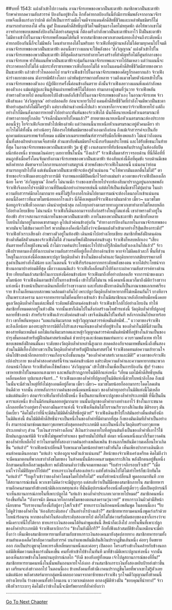##บทที่ 1543: แฝงตัวเข้าไปกวาดค้น
อาณาจักรเทพของพวกฝืนชะตาฟ้า สมาชิกพวกฝืนชะตาฟ้ารักษาค่ายกลความลับสวรรค์ ป้องกันอยู่ข้างใน
อีกทั้งค่ายกลป้องกันนี้ยังมีการเพิ่มพลังจากอาณาจักรเทพจึงแข็งแกร่งกว่าปกติ ต่อให้เป็นการร่วมมือโจมตีจากแดนศักดิ์สิทธิ์ชีวิตและเหล่าพันธมิตรก็ไม่สามารถทำลายลงได้
ครืน ตูม!
ฝั่งแดนศักดิ์สิทธิ์บุกชีวิตโจมตีรุนแรงโดยไม่หยุดพัก
ต่อให้พวกเขาไม่อาจทำลายขอบเขตพลังป้องกันได้อย่างสมบูรณ์ ก็ต้องตรึงกำลังพวกฝืนชะตาฟ้าเอาไว้
ฝั่งฝืนชะตาฟ้าไม่มีทางเข้าไปในอาณาจักรเทพทั้งหมดได้ทันที หากสมาชิกของพวกเขาลดน้อยลงไปจนถึงระดับหนึ่ง ค่ายกลป้องกันนี้ก็จะไม่มีพลัง โดนทำลายลงได้ในพริบตา
จ้าวเฟิงที่อยู่ด้านหลังไม่ได้ตามทุกคนไปโจมตีอาณาจักรเทพของพวกฝืนชะตาฟ้า
ตอนนี้เขาวางแผนจะใช้พลังของ ‘ส่งวิญญาณ’ แฝงตัวเข้าไปในอาณาจักรเทพของพวกฝืนชะตาฟ้า ดีที่สุดคือสามารถทำลายโครงสร้างที่สำคัญหรือไม่ก็ศูนย์กลางของอาณาจักรเทพ ทำให้แผนที่พวกฝืนชะตาฟ้าจะคุ้มกันอาณาจักรเทพและจากไปล้มเหลว
แต่ว่าแผนนี้จะประกาศออกไปไม่ได้ แม้กระทั่งราชาเทพหวาเฟิงก็บอกไม่ได้
หากในแดนศักดิ์สิทธิ์ชีวิตมีสายของพวกฝืนชะตาฟ้า แล้วข่าวรั่วไหลออกไป ยามจ้าวเฟิงเข้าไปในอาณาจักรเทพของศัตรูก็รอดยากแล้ว
จ้าวเฟิงนำร่างแยกของตน มังกรทมิฬล้างโลกา เผ่าพันธุ์บรรพกาลทั้งหลาย รวมถึงแมวขโมยตัวน้อยเข้าไปในอาณาจักรเทพของตัวเอง
ปฏิบัติการครั้งนี้ค่อนข้างอันตราย ดังนั้นจ้าวเฟิงเลยวางแผนพึ่งแค่กำลังพลของตัวเอง แม้แต่มู่กู่และซินอู๋เหินเผ่าเทพยักษ์ก็ไม่ได้บอก
ท่ามกลางฝูงชนที่วุ่นวาย จ้าวเฟิงพลันอำพรางตัวหายไป ตอนที่ถอยไปถึงข้างหลังก็เข้าไปในอาณาจักรเทพของตัวเอง
ในอาณาจักรเทพ จ้าวเฟิงสำแดง ‘ส่งวิญญาณ’ อย่างปลอดภัย ก่อนจะหายวับไป
แดนศักดิ์สิทธิ์ชีวิตที่กำลังโจมตีพวกฝืนชะตาฟ้าอย่างสุดกำลังไม่มีใครรู้ตัว แต่บางทีผ่านช่วงหนึ่งไปแล้ว พวกเขาก็อาจจะพบว่าจ้าวเฟิงหายไป
แต่ถึงอย่างไรก็มีคนสังเกตการหายตัวไปอย่างกะทันหันของจ้าวเฟิงได้ นั่นก็คือนายเหนือหัวเนตรมรณะที่อำพรางกายอยู่ไกลลิบ
“เจ้าเด็กนั่นหายไปไหนแล้ว?”
สายตาของนายเหนือหัวเนตรมรณะส่องประกาย
ตอนนี้จู่ๆ ไยจ้าวเฟิงจึงหายตัวไปเพียงลำพัง
แต่ว่าตอนนี้นายเหนือหัวเนตรมรณะอยู่ตัวคนเดียว ทำอะไรไม่ได้ทั้งนั้น อย่างน้อยๆ ก็ต้องรอให้พันธมิตรของตัวเองมาถึงก่อน
ถึงแม้เจ้าสวรรค์จะเป็นภัยคุกคามต่อเนตรเทพเจ้าทั้งหมด แต่มีพวกเนตรเทพทัณฑ์สวรรค์รับมือก็เพียงพอแล้ว ไม่แน่ว่าถึงตอนนั้นทั้งสองฝ่ายต่างบาดเจ็บสาหัส ส่วนเขากับพันธมิตรก็จะนั่งรอรับผลประโยชน์ และได้รับชัยชนะในท้ายที่สุด
ในอาณาจักรเทพของพวกฝืนชะตาฟ้า
วู้ม ฟู่ ฟู่!
เงาแสงมายาที่ทับซ้อนพลันปรากฏในห้องลับปิดผนึกห้องหนึ่ง ชายผมเงินค่อยๆ เผยกายขึ้นในนั้น
“ถึงแล้ว!”
จ้าวเฟิงลืมตาสำรวจรอบด้าน
ที่นี่ก็คือที่ที่ตนถูกขังเมื่อครั้งโดนจับมายังอาณาจักรเทพของพวกฝืนชะตาฟ้า
ห้องลับแห่งนี้คือที่คุมขัง รอบด้านมีเขตพลังค่ายกล ตัดขาดจากโลกภายนอกอย่างสมบูรณ์ ด้วยพลังของจ้าวเฟิงในตอนนี้ แน่นอนว่าย่อมสามารถบุกฝ่าไปได้ แต่เช่นนั้นพวกฝืนชะตาฟ้าจะต้องรู้ตัวแน่นอน
“จะให้พวกมันแตกตื่นไม่ได้!”
ตาซ้ายของจ้าวเฟิงมองทะลุปราการมิติ จำภาพนอกมิติปิดผนึกไว้อย่างแม่นยำ
ดวงตาของจ้าวเฟิงปิดลงเล็กน้อย โคจร ‘ส่งวิญญาณ’ อีกครั้ง
ไม่นานนัก ร่างของเขาก็หายไปจากห้องลับมาปรากฏอยู่นอกเขตพลัง
จ้าวเฟิงจึงออกไปจากมิติวกวนที่ปิดผนึกอย่างง่ายดายเช่นนี้
แต่ต่อให้เป็นเช่นนี้เขาก็ไม่บุ่มบ่าม ในเผ่าความลับสวรรค์มีกลไกมากมาย คนที่ไม่รู้เรื่องกลไกเดินไปตามอารมณ์จะต้องโดนกลไกเข้าแน่นอน
ตอนนี้ถึงคราวที่แมวขโมยน้อยออกโรงแล้ว นี่ก็คือเหตุผลที่จ้าวเฟิงเอามันมาด้วย
เมี้ยว~
แมวขโมยน้อยถูกจ้าวเฟิงหิ้วออกมา เดินนำอยู่หน้าสุด
กลไกทุกอย่างตามรายทางถูกพวกเขาทำลายไม่ก็หลบหลีกไปอย่างเงียบเชียบ
ไม่นานนัก จ้าวเฟิงก็เดินออกมาจากสิ่งก่อสร้างใหญ่โตแห่งนี้
เขาอำพรางตัวอยู่ในท้องฟ้า สำรวจสถานการณ์ภายในของพวกฝืนชะตาฟ้า
ภายในของพวกฝืนชะตาฟ้า สมาชิกทั้งหลายโบยบินไปมาอยู่ในยอดเขาสามลูก ดูไปแล้วค่อนข้างยุ่งกัน
“ท่าทางการป้องกันภายในอาณาจักรเทพของพวกมันจะไม่เข้มงวดเท่าไหร่ พวกมันเองก็คงนึกไม่ถึงว่าจะมีคนแฝงตัวเข้ามาอย่างไร้สุ้มเสียงกระมัง!”
จ้าวเฟิงหัวเราะเสียงต่ำ อำพรางตัวอยู่ในท้องฟ้า เดินหน้าไปอย่างเงียบเชียบ
สมาชิกที่พลังฝึกตนค่อนข้างต่ำสัมผัสตัวตนของจ้าวเฟิงไม่ได้ ส่วนคนที่พลังฝึกตนค่อนข้างสูง จ้าวเฟิงก็หลบหลีกเอง
“เสี่ยงอันตรายครั้งใหญ่ถึงขนาดนี้ ถ้าไม่กวาดค้นประโยชน์อะไรไปบ้างก็รู้สึกผิดกับตัวเองเกินไปแล้ว!”
จ้าวเฟิงปรายตามองไปยังเกาะเผ่าความลับสวรรค์ที่อยู่เยื้องไปทางด้านซ้าย
หากจำไม่ผิดแล้วละก็ พื้นที่ส่วนใหญ่ในเกาะแห่งนี้คือเขตเพาะปลูกวัตถุดิบล้ำค่า ข้างในมีของล้ำค่าและวัตถุดิบหายากสมัยบรรพกาลที่สูงค่าเป็นอย่างยิ่งไม่น้อย
และในตอนนี้ จ้าวเฟิงรีบร้อนอยากยกระดับพลังของตน หากได้ประโยชน์จากข้างนอกมาบ้างย่อมดีที่สุด
เมื่อวางแผนดีแล้ว จ้าวเฟิงก็เคลื่อนตัวไปยังเกาะเผ่าความลับสวรรค์ทางด้านซ้าย
เทียบกันแล้วสมาชิกในเกาะแห่งนี้ค่อนข้างน้อย จ้าวเฟิงมาถึงที่อย่างปลอดภัย
จากการนำของแมวขโมยน้อย จ้าวเฟิงเดินตามเข้าไปในทางเข้าหนึ่ง
เข้าไปได้ไม่นาน หนึ่งคนหนึ่งแมวก็มาถึงมิติกว้างขวางแห่งหนึ่ง
ข้างหน้าเป็นทางเดินเหล็กที่กว้างขวางมาก และทั้งสองฝั่งทางเดินก็เป็นอาณาเขตเอกเทศเรียงราย ข้างในเลียนแบบสภาพแวดล้อมต่างกันไป เพาะปลูกวัตถุดิบล้ำค่าหายากที่ไม่เหมือนกันไว้
บางทีอาจเป็นเพราะสงคราม นอกจากทหารยามไม่กี่คนที่ทางเข้าแล้ว ข้างในมีสมาชิกแนวหลังอีกหยิบมือหนึ่งคอยดูแลวัตถุดิบล้ำค่าในแต่ละพื้นที่ ระดับพลังฝึกตนค่อนข้างต่ำ
จ้าวเฟิงเข้าใกล้ไปอย่างเงียบงัน ทำให้สมาชิกทั้งหมดตกอยู่ในห้วงฝัน
จากนั้นเขาก็เดินไปในสิ่งก่อสร้างมโหฬารแห่งนี้ วัตถุดิบล้ำค่าที่ปลูกอยู่หลายที่ข้างหน้า สำหรับจ้าวเฟิงแล้วระดับค่อนข้างต่ำ เขาจึงเมินมันไปในทันที
หลังจากเดินไปหลายร้อยก้าว เขาก็พลันหยุดลง
“ผลแก่นหิมะมรกต หญ้าวิญญาณสวรรค์เหมันต์ทมิฬ...”
แววตาของจ้าวเฟิงตะลึงเล็กน้อย มองทะลุปราการมิติกึ่งโปร่งแสงจนเห็นของล้ำค่าที่อยู่ข้างใน
ของล้ำค่าในมิตินี้ล้วนเป็นของสายหิมะเหมันต์ ผลไม้แก่นหิมะมรกตและหญ้าวิญญาณสวรรค์เหมันต์ทมิฬที่อยู่ข้างในล้วนเป็นของบำรุงชั้นยอดสำหรับผู้ฝึกฝนศาสตร์เหมันต์ ช่วยบำรุงและซ่อมแซมแท่นเทวะ ควบรวมพลังเทพ ทำให้ขอบเขตพลังฝึกตนมั่นคง
ระดับของวัตถุดิบล้ำค่าเหล่านี้สูงมาก สอดคล้องกับจอมเทพขั้นหนึ่งถึงขั้นสอง
ส่วนในมิติเยื้องไปทางขวาเป็นวัตถุดิบล้ำค่าสำหรับผู้ฝึกฝนศาสตร์ไฟ
จ้าวเฟิงอดทนต่อความเย้ายวนใจ เดินไปข้างหน้าอีกหลายก้าวจนเกือบจะถึงชั้นบนสุด
“ของล้ำค่าศาสตร์เวลาและมิติ!”
ดวงตาของจ้าวเฟิงเปล่งประกาย
ของล้ำค่าสองศาสตร์นี้จำนวนค่อนข้างน้อย แต่ระดับความล้ำค่าและความหายากชนะพวกก่อนหน้าไปมาก
จ้าวเฟิงยังคงใช้พลังของ ‘ส่งวิญญาณ’ เข้าไปข้างในเพื่อเป็นการป้องกัน
ฟุ่บ!
ร่างของเขาหายเข้าไปในหมอกแสงมายา และพลันปรากฏกายในมิติอีกแห่งหนึ่ง
“เยี่ยม ผลไม้ศักดิ์สิทธิ์บุหลันเคลื่อนคล้อย บุปผาแสงจันทร์...”
จ้าวเฟิงมองของล้ำค่าที่ปลูกอยู่ในมิติแห่งนี้ด้วยใบหน้าลิงโลด ถึงแม้ในนั้นจะมีส่วนใหญ่ที่ยังไม่สุกงอมดีอยู่ก็ตาม
เมี้ยว เมี้ยว~
แมวขโมยน้อยก็ออกมากระโดดโลดเต้นยินดีด้วย
จากนั้น ภายหลังการกวาดค้นของหนึ่งคนหนึ่งแมว ของล้ำค่าทุกอย่างในมิติแห่งนี้ไม่เหลือแม้แต่ต้นเดียว
ต่อมาจ้าวเฟิงก็มายังอีกฝั่งหนึ่ง ซึ่งเป็นสถานที่เพาะปลูกของล้ำค่าประเภทมิติ
ที่นี่เป็นผืนดาราแห่งหนึ่ง ข้างในมีก้อนหินลอยอยู่มากมาย บนนั้นปลูกของล้ำค่าบางอย่างเอาไว้
ข้างในเกาะขนาดเล็กลอยที่คว้างอยู่ตรงใจกลางผืนดาราแห่งนี้ จ้าวเฟิงเห็นต้นไม้โบราณเรียวบางสีเงินเข้ม มิติรอบๆ มันบิดเบี้ยว
“คิดไม่ถึงว่าที่นี่จะมีต้นไม้มิติศักดิ์สิทธิ์อยู่ด้วย!”
จ้าวเฟิงเดินเข้าไปใกล้มันอย่างตื่นเต้นยิ่งนัก
ในมิติแห่งนี้ ต้นไม้มิติศักดิ์สิทธิ์น่าจะเป็นหนึ่งในของล้ำค่าที่มีค่ามากที่สุด กิ่งของมันเดิมทีล้ำค่าเป็นอย่างยิ่ง สามารถนำมาซ่อมแซมอาวุธเทพระดับสุดยอดประเภทมิติ และเป็นหนึ่งในวัตถุดิบสร้างอาวุธเทพประเภทต่างๆ ส่วน ‘ใบเงินสวรรค์รางเลือน’ สีเงินสว่างหลายใบที่อยู่บนต้นยิ่งเป็นของล้ำค่าที่เอาไว้ใช้ฝึกฝนกฎเกณฑ์มิติ
จ้าวเฟิงไม่พูดพร่ำทำเพลง ขุดย้ายมันไปทันที
ต่อมา หนึ่งคนหนึ่งแมวก็เริ่มกวาดค้นของล้ำค่าที่เหลือไป
ทว่าในยามที่ทั้งสองกวาดค้นอย่างเพลิดเพลิน ข้างนอกก็พลันมีความเคลื่อนไหวเกิดขึ้น
“แย่แล้ว!”
จ้าวเฟิงหน้าเปลี่ยนสี รีบพาแมวขโมยน้อยอำพรางตัวทันใด
เห็นเพียงปากทางเดินมีเงาคนห้าคนเดินออกมา
“แย่แล้ว จะต้องถูกเจอตัวแล้วแน่นอน!”
สีหน้าของจ้าวเฟิงเคร่งเครียด
คิดไม่ถึงว่าจะมีคนมาตอนที่พวกเขากำลังขโมยของ
ในห้าคนนั้นมีสองคนสวมชุดเกราะสีเงิน พลังฝึกตนอยู่ขั้นหนึ่ง อีกสามคนที่เหลือสวมชุดสีเทา พลังฝึกตนต่ำกว่าขั้นจอมเทพลงมา
“รีบสำรวจอีกรอบเร็วเข้า!”
“เมื่อแน่ใจว่าไม่มีปัญหาก็ไปต่อ!”
ชายเกราะเงินทั้งสองเอ่ยเร่ง
แต่ทั้งห้าเดินไปได้ไม่เท่าไหร่ก็ชะงักทันใด
“แย่แล้ว!”
“รีบดูเร็วเข้าว่าของล้ำค่าโดนขโมยไปหรือไม่!”
คนทั้งห้าหน้าเปลี่ยนสี พูดออกมาทันที
ภายใต้สถานการณ์เช่นนี้ พวกเขาไม่คิดว่าจะมีผู้บุกรุก แต่สงสัยว่าเป็นฝีมือของสมาชิกภายใน
สมาชิกทหารยามอีกคนสามมายังข้างหน้ามิติเอกเทศทุกแห่ง ที่นั่นมีอุปกรณ์เครื่องหนึ่งตั้งอยู่เดี่ยวๆ
เมื่อเปิดอุปกรณ์ก็จะเห็นสถานการณ์ภายในที่เพาะปลูกได้
“แย่แล้ว ของล้ำค่าประเภทเวลาหายไปหมด!”
สมาชิกคนหนึ่งร้องขึ้นทันใด
“บังอาจนัก มีคนฉวยโอกาสขโมยของตอนสงครามวุ่นวาย!”
ชายเกราะเงินผิวดำมีสีหน้าเฉียบขาด
“รีบรายงานเรื่องนี้กับผู้อาวุโสเร็วเข้า!”
ชายเกราะเงินอีกคนหนึ่งพลันพูด
ในตอนนี้เอง
“รีบไปดูสิว่าของล้ำค่าใน ‘ห้องลับระดับสอง’ เป็นอย่างไรบ้างแล้ว?”
สมาชิกทหารยามคนหนึ่งพูดเร่งเร้าด้วยใบหน้าร้อนรน
หากของล้ำค่าในห้องลับระดับสองหายไป ต่อให้ไม่ใช่ความรับผิดชอบของเขาก็เกรงว่าจะหนีเคราะห์นี้ไปได้ยาก
ชายเกราะเงินสองคนได้ยินคำพูดเช่นนี้ สีหน้าก็ตะลึงไป
ภายในพื้นที่เพาะปลูกของล้ำค่าประเภทมิติ จ้าวเฟิงตาเบิกกว้าง “ข้างในยังมีอีกรึ?”
อีกทั้งฟังแล้วสมบัติข้างในเหมือนจะมีค่ายิ่งกว่า
เห็นเพียงสมาชิกทหารยามทั้งสามกับชายเกราะเงินสองคนมายังสุดปลายทาง
สมาชิกทหารยามทั้งสามสำแดงเคล็ดวิชาลับความลับสวรรค์ บนกำแพงพลันมีเส้นสีเงินปรากฏขึ้นเส้นหนึ่ง ค่อยๆ ยืดขยายออก ก่อเป็นประตูธาตุโลหะทรงสี่เหลี่ยมบานหนึ่งและค่อยๆ เปิดออก
โครงสร้างข้างในคล้ายกับข้างนอก แต่มิติเพิ่มความแข็งแกร่งมั่นคงขึ้น
คนทั้งห้าเข้าไปข้างในทันที มาที่ข้างมิติเพาะปลูกแห่งหนึ่ง จากนั้นมองเห็นสภาพข้างในโดยผ่านอุปกรณ์กลไก
“ยังดี ของยังอยู่ทั้งหมด เจ้าไปดูสถานการณ์ของที่อื่น!”
สมาชิกทหารยามคนหนึ่งในนั้นพลันถอนหายใจโล่งอก
ส่วนสมาชิกเกราะเงินทั้งสองหยิบป้ายส่งข่าวขึ้นมา เตรียมจะส่งข่าวออกไป
ในตอนนี้เอง ข้างหลังคนทั้งห้ามีเงาคนปรากฏขึ้นโดยที่พวกเขาไม่รู้ตัวเลยแม้แต่น้อย
พลังศาสตร์มายากลุ่มหนึ่งตลบอวลมาจากตาซ้ายของจ้าวเฟิง รุกโจมตีวิญญาณทั้งห้าคนนี้อย่างเงียบงัน
ร่างของคนทั้งห้าโอนเอน แววตาเหม่อลอย ตกลงสู่มิติห้วงฝัน
“ขอบคุณที่นำทาง!”
จ้าวเฟิงหัวเราะเบาๆ คิดไม่ถึงว่าข้างในนี้จะมีทรัพยากรที่ล้ำค่ายิ่งกว่า
………………………………………………………………..


[Go To Next Chapter]( ./400.md)